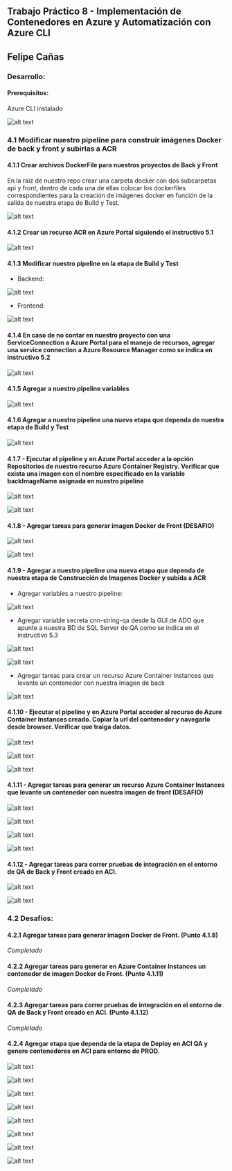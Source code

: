 ## Trabajo Práctico 8 - Implementación de Contenedores en Azure y Automatización con Azure CLI

## Felipe Cañas

### Desarrollo:

#### Prerequisitos:

Azure CLI instalado

![alt text](images/image.png)

### 4.1 Modificar nuestro pipeline para construir imágenes Docker de back y front y subirlas a ACR
#### 4.1.1 Crear archivos DockerFile para nuestros proyectos de Back y Front
En la raiz de nuestro repo crear una carpeta docker con dos subcarpetas api y front, dentro de cada una de ellas colocar los dockerfiles correspondientes para la creación de imágenes docker en función de la salida de nuestra etapa de Build y Test.

![alt text](images/image-1.png)

#### 4.1.2 Crear un recurso ACR en Azure Portal siguiendo el instructivo 5.1

![alt text](images/image-2.png)

#### 4.1.3 Modificar nuestro pipeline en la etapa de Build y Test

 - Backend:

 ![alt text](images/image-3.png)

 - Frontend:

 ![alt text](images/image-4.png)

#### 4.1.4 En caso de no contar en nuestro proyecto con una ServiceConnection a Azure Portal para el manejo de recursos, agregar una service connection a Azure Resource Manager como se indica en instructivo 5.2

![alt text](images/image-5.png)

#### 4.1.5 Agregar a nuestro pipeline variables

![alt text](images/image-6.png)

#### 4.1.6 Agregar a nuestro pipeline una nueva etapa que dependa de nuestra etapa de Build y Test

![alt text](images/image-7.png)

#### 4.1.7 - Ejecutar el pipeline y en Azure Portal acceder a la opción Repositorios de nuestro recurso Azure Container Registry. Verificar que exista una imagen con el nombre especificado en la variable backImageName asignada en nuestro pipeline

![alt text](images/image-8.png)

![alt text](images/image-9.png)

#### 4.1.8 - Agregar tareas para generar imagen Docker de Front (DESAFIO)

![alt text](images/image-10.png)

![alt text](images/image-11.png)

#### 4.1.9 - Agregar a nuestro pipeline una nueva etapa que dependa de nuestra etapa de Construcción de Imagenes Docker y subida a ACR
 - Agregar variables a nuestro pipeline:

 ![alt text](images/image-14.png)

 - Agregar variable secreta cnn-string-qa desde la GUI de ADO que apunte a nuestra BD de SQL Server de QA como se indica en el instructivo 5.3

![alt text](images/image-12.png)

![alt text](images/image-13.png)

 - Agregar tareas para crear un recurso Azure Container Instances que levante un contenedor con nuestra imagen de back

 ![alt text](images/image-15.png)

#### 4.1.10 - Ejecutar el pipeline y en Azure Portal acceder al recurso de Azure Container Instances creado. Copiar la url del contenedor y navegarlo desde browser. Verificar que traiga datos.

![alt text](images/image-16.png)

![alt text](images/image-17.png)

![alt text](images/image-18.png)

#### 4.1.11 - Agregar tareas para generar un recurso Azure Container Instances que levante un contenedor con nuestra imagen de front (DESAFIO)

![alt text](images/image-19.png)

![alt text](images/image-20.png)

![alt text](images/image-21.png)

![alt text](images/image-22.png)

#### 4.1.12 - Agregar tareas para correr pruebas de integración en el entorno de QA de Back y Front creado en ACI.

![alt text](images/image-23.png)

![alt text](images/image-24.png)

### 4.2 Desafíos:
#### 4.2.1 Agregar tareas para generar imagen Docker de Front. (Punto 4.1.8)
*Completado*
#### 4.2.2 Agregar tareas para generar en Azure Container Instances un contenedor de imagen Docker de Front. (Punto 4.1.11)
*Completado*
#### 4.2.3 Agregar tareas para correr pruebas de integración en el entorno de QA de Back y Front creado en ACI. (Punto 4.1.12)
*Completado*
#### 4.2.4 Agregar etapa que dependa de la etapa de Deploy en ACI QA y genere contenedores en ACI para entorno de PROD.

![alt text](images/image-25.png)

![alt text](images/image-26.png)

![alt text](images/image-27.png)

![alt text](images/image-28.png)

![alt text](images/image-29.png)

![alt text](images/image-30.png)

![alt text](images/image-31.png)

![alt text](images/image-32.png)